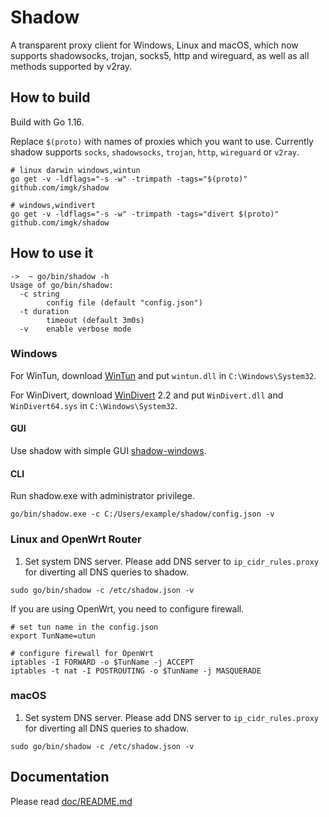# Shadow

A transparent proxy client for Windows, Linux and macOS, which now supports shadowsocks, trojan, socks5, http and wireguard, as well as all methods supported by v2ray.

## How to build

Build with Go 1.16.

Replace `$(proto)` with names of proxies which you want to use. Currently shadow supports `socks`, `shadowsocks`, `trojan`, `http`, `wireguard` or `v2ray`.

```
# linux darwin windows,wintun
go get -v -ldflags="-s -w" -trimpath -tags="$(proto)" github.com/imgk/shadow

# windows,windivert
go get -v -ldflags="-s -w" -trimpath -tags="divert $(proto)" github.com/imgk/shadow
```

## How to use it

```
->  ~ go/bin/shadow -h
Usage of go/bin/shadow:
  -c string
        config file (default "config.json")
  -t duration
        timeout (default 3m0s)
  -v    enable verbose mode
```

### Windows

For WinTun, download [WinTun](https://www.wintun.net) and put `wintun.dll` in `C:\Windows\System32`.

For WinDivert, download [WinDivert](https://www.reqrypt.org/windivert.html) 2.2 and put `WinDivert.dll` and `WinDivert64.sys` in `C:\Windows\System32`.

#### GUI

Use shadow with simple GUI [shadow-windows](https://github.com/imgk/shadow-windows).

#### CLI

Run shadow.exe with administrator privilege.

```
go/bin/shadow.exe -c C:/Users/example/shadow/config.json -v
```

### Linux and OpenWrt Router

1. Set system DNS server. Please add DNS server to `ip_cidr_rules.proxy` for diverting all DNS queries to shadow.

```
sudo go/bin/shadow -c /etc/shadow.json -v
```

If you are using OpenWrt, you need to configure firewall.

```
# set tun name in the config.json
export TunName=utun

# configure firewall for OpenWrt
iptables -I FORWARD -o $TunName -j ACCEPT
iptables -t nat -I POSTROUTING -o $TunName -j MASQUERADE
```

### macOS

1. Set system DNS server. Please add DNS server to `ip_cidr_rules.proxy` for diverting all DNS queries to shadow.

```
sudo go/bin/shadow -c /etc/shadow.json -v
```

## Documentation

Please read [doc/README.md](https://github.com/imgk/shadow/blob/main/doc/README.md)
